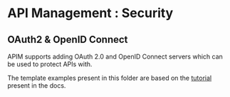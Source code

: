 # API Management : Security

## OAuth2 & OpenID Connect

APIM supports adding OAuth 2.0 and OpenID Connect servers which can be used to protect APIs with.

The template examples present in this folder are based on the [tutorial](https://docs.microsoft.com/en-us/azure/api-management/api-management-howto-protect-backend-with-aad) present in the docs.
